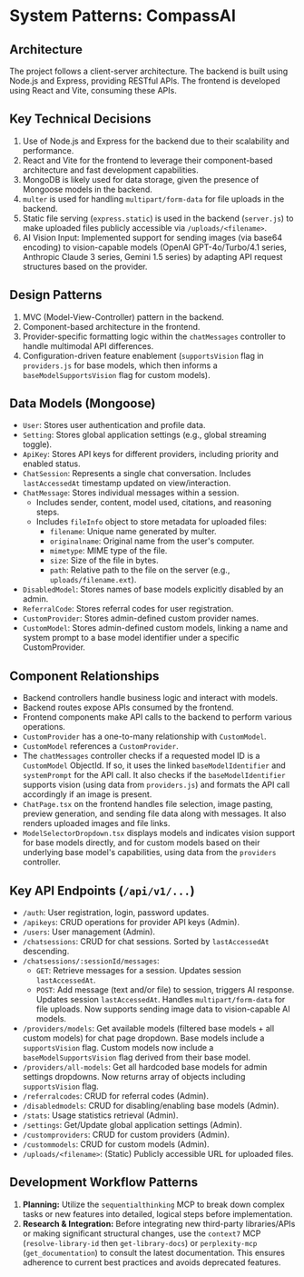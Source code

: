 # System Patterns: CompassAI

## Architecture
The project follows a client-server architecture. The backend is built using Node.js and Express, providing RESTful APIs. The frontend is developed using React and Vite, consuming these APIs.

## Key Technical Decisions
1. Use of Node.js and Express for the backend due to their scalability and performance.
2. React and Vite for the frontend to leverage their component-based architecture and fast development capabilities.
3. MongoDB is likely used for data storage, given the presence of Mongoose models in the backend.
4. `multer` is used for handling `multipart/form-data` for file uploads in the backend.
5. Static file serving (`express.static`) is used in the backend (`server.js`) to make uploaded files publicly accessible via `/uploads/<filename>`.
6. AI Vision Input: Implemented support for sending images (via base64 encoding) to vision-capable models (OpenAI GPT-4o/Turbo/4.1 series, Anthropic Claude 3 series, Gemini 1.5 series) by adapting API request structures based on the provider.

## Design Patterns
1. MVC (Model-View-Controller) pattern in the backend.
2. Component-based architecture in the frontend.
3. Provider-specific formatting logic within the `chatMessages` controller to handle multimodal API differences.
4. Configuration-driven feature enablement (`supportsVision` flag in `providers.js` for base models, which then informs a `baseModelSupportsVision` flag for custom models).

## Data Models (Mongoose)
- `User`: Stores user authentication and profile data.
- `Setting`: Stores global application settings (e.g., global streaming toggle).
- `ApiKey`: Stores API keys for different providers, including priority and enabled status.
- `ChatSession`: Represents a single chat conversation. Includes `lastAccessedAt` timestamp updated on view/interaction.
- `ChatMessage`: Stores individual messages within a session.
    - Includes sender, content, model used, citations, and reasoning steps.
    - Includes `fileInfo` object to store metadata for uploaded files:
        - `filename`: Unique name generated by multer.
        - `originalname`: Original name from the user's computer.
        - `mimetype`: MIME type of the file.
        - `size`: Size of the file in bytes.
        - `path`: Relative path to the file on the server (e.g., `uploads/filename.ext`).
- `DisabledModel`: Stores names of base models explicitly disabled by an admin.
- `ReferralCode`: Stores referral codes for user registration.
- `CustomProvider`: Stores admin-defined custom provider names.
- `CustomModel`: Stores admin-defined custom models, linking a name and system prompt to a base model identifier under a specific CustomProvider.

## Component Relationships
- Backend controllers handle business logic and interact with models.
- Backend routes expose APIs consumed by the frontend.
- Frontend components make API calls to the backend to perform various operations.
- `CustomProvider` has a one-to-many relationship with `CustomModel`.
- `CustomModel` references a `CustomProvider`.
- The `chatMessages` controller checks if a requested model ID is a `CustomModel` ObjectId. If so, it uses the linked `baseModelIdentifier` and `systemPrompt` for the API call. It also checks if the `baseModelIdentifier` supports vision (using data from `providers.js`) and formats the API call accordingly if an image is present.
- `ChatPage.tsx` on the frontend handles file selection, image pasting, preview generation, and sending file data along with messages. It also renders uploaded images and file links.
- `ModelSelectorDropdown.tsx` displays models and indicates vision support for base models directly, and for custom models based on their underlying base model's capabilities, using data from the `providers` controller.

## Key API Endpoints (`/api/v1/...`)
- `/auth`: User registration, login, password updates.
- `/apikeys`: CRUD operations for provider API keys (Admin).
- `/users`: User management (Admin).
- `/chatsessions`: CRUD for chat sessions. Sorted by `lastAccessedAt` descending.
- `/chatsessions/:sessionId/messages`:
    - `GET`: Retrieve messages for a session. Updates session `lastAccessedAt`.
    - `POST`: Add message (text and/or file) to session, triggers AI response. Updates session `lastAccessedAt`. Handles `multipart/form-data` for file uploads. Now supports sending image data to vision-capable AI models.
- `/providers/models`: Get available models (filtered base models + all custom models) for chat page dropdown. Base models include a `supportsVision` flag. Custom models now include a `baseModelSupportsVision` flag derived from their base model.
- `/providers/all-models`: Get all hardcoded base models for admin settings dropdowns. Now returns array of objects including `supportsVision` flag.
- `/referralcodes`: CRUD for referral codes (Admin).
- `/disabledmodels`: CRUD for disabling/enabling base models (Admin).
- `/stats`: Usage statistics retrieval (Admin).
- `/settings`: Get/Update global application settings (Admin).
- `/customproviders`: CRUD for custom providers (Admin).
- `/custommodels`: CRUD for custom models (Admin).
- `/uploads/<filename>`: (Static) Publicly accessible URL for uploaded files.

## Development Workflow Patterns
1.  **Planning:** Utilize the `sequentialthinking` MCP to break down complex tasks or new features into detailed, logical steps before implementation.
2.  **Research & Integration:** Before integrating new third-party libraries/APIs or making significant structural changes, use the `context7` MCP (`resolve-library-id` then `get-library-docs`) or `perplexity-mcp` (`get_documentation`) to consult the latest documentation. This ensures adherence to current best practices and avoids deprecated features.
